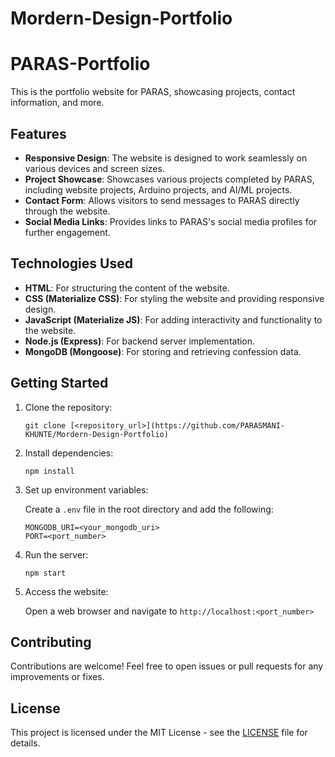 # Mordern-Design-Portfolio

# PARAS-Portfolio

This is the portfolio website for PARAS, showcasing projects, contact information, and more.

## Features

- **Responsive Design**: The website is designed to work seamlessly on various devices and screen sizes.
- **Project Showcase**: Showcases various projects completed by PARAS, including website projects, Arduino projects, and AI/ML projects.
- **Contact Form**: Allows visitors to send messages to PARAS directly through the website.
- **Social Media Links**: Provides links to PARAS's social media profiles for further engagement.

## Technologies Used

- **HTML**: For structuring the content of the website.
- **CSS (Materialize CSS)**: For styling the website and providing responsive design.
- **JavaScript (Materialize JS)**: For adding interactivity and functionality to the website.
- **Node.js (Express)**: For backend server implementation.
- **MongoDB (Mongoose)**: For storing and retrieving confession data.

## Getting Started

1. Clone the repository:

    ```
    git clone [<repository_url>](https://github.com/PARASMANI-KHUNTE/Mordern-Design-Portfolio)
    ```

2. Install dependencies:

    ```
    npm install
    ```

3. Set up environment variables:

    Create a `.env` file in the root directory and add the following:

    ```
    MONGODB_URI=<your_mongodb_uri>
    PORT=<port_number>
    ```

4. Run the server:

    ```
    npm start
    ```

5. Access the website:

    Open a web browser and navigate to `http://localhost:<port_number>`

## Contributing

Contributions are welcome! Feel free to open issues or pull requests for any improvements or fixes.

## License

This project is licensed under the MIT License - see the [LICENSE](LICENSE) file for details.
